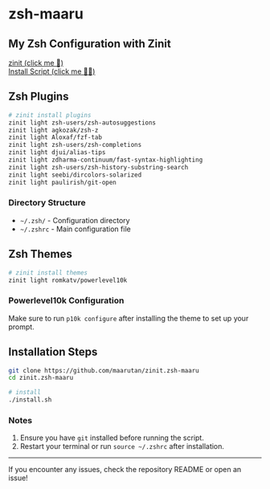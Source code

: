 # zsh-maaru

## My Zsh Configuration with Zinit

[zinit (click me 🥳)](https://github.com/zdharma-continuum/zinit)  
[Install Script (click me 🥳🥳)](install.sh)

## Zsh Plugins

```bash
# zinit install plugins
zinit light zsh-users/zsh-autosuggestions
zinit light agkozak/zsh-z
zinit light Aloxaf/fzf-tab
zinit light zsh-users/zsh-completions
zinit light djui/alias-tips
zinit light zdharma-continuum/fast-syntax-highlighting
zinit light zsh-users/zsh-history-substring-search
zinit light seebi/dircolors-solarized
zinit light paulirish/git-open
```

### Directory Structure

- `~/.zsh/` - Configuration directory
- `~/.zshrc` - Main configuration file

## Zsh Themes

```bash
# zinit install themes
zinit light romkatv/powerlevel10k
```

### Powerlevel10k Configuration

Make sure to run `p10k configure` after installing the theme to set up your prompt.

## Installation Steps

```bash
git clone https://github.com/maarutan/zinit.zsh-maaru
cd zinit.zsh-maaru

# install
./install.sh
```

### Notes

1. Ensure you have `git` installed before running the script.
2. Restart your terminal or run `source ~/.zshrc` after installation.

---

If you encounter any issues, check the repository README or open an issue!
